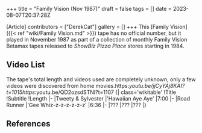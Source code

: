 +++
title = "Family Vision (Nov 1987)"
draft = false
tags = []
date = 2023-08-07T20:37:28Z

[Article]
contributors = ["DerekCat"]
gallery = []
+++
This [Family Vision]({{< ref "wiki/Family Vision.md" >}}) tape has no official number, but it played in November 1987 as part of a collection of monthly Family Vision Betamax tapes released to <i>ShowBiz Pizza Place</i> stores starting in 1984.

<h2> Video List </h2>
The tape's total length and videos used are completely unknown, only a few videos were discovered from home movies.<ref>https:<i>youtu.be/jjCyYAj8KAI?t=1015</ref><ref>https:</i>youtu.be/QD2ozsdSTNI?t=1107</ref>
{| class='wikitable'
!Title
!Subtitle
!Length
|-
|Tweety & Sylvester
|'Hawaiian Aye Aye'
|7:00
|-
|Road Runner
|'Gee Whiz-z-z-z-z-z-z'
|6:36
|-
|???
|???
|???
|}

<h2> References </h2>
<references />